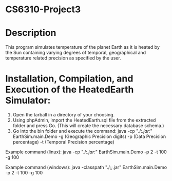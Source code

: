 CS6310-Project3
===============


Description
===============
This program simulates temperature of the planet Earth as it is heated by the Sun containing varying degrees of temporal, geographical and temperature related precision as specified by the user.


Installation, Compilation, and Execution of the HeatedEarth Simulator:
===============

1. Open the tarball in a directory of your choosing.
2. Using phpAdmin, import the HeatedEarth.sql file from the extracted folder and press Go. (This will create the necessary database schema.)
3. Go into the bin folder and execute the command:  java -cp "./:*.jar:*" EarthSim.main.Demo -g (Geographic Precision digits) -p (Data Precision percentage) -t (Temporal Precision percentage)

Example command (linux):  java -cp "./:*.jar:*" EarthSim.main.Demo -p 2 -t 100 -g 100

Example command (windows): java -classpath "./;*;*.jar" EarthSim.main.Demo -p 2 -t 100 -g 100